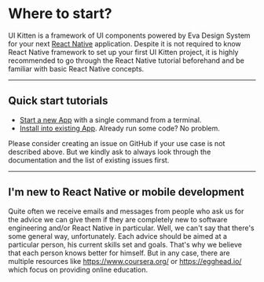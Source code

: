 # Where to start?

UI Kitten is a framework of UI components powered by Eva Design System for your next <a href="https://facebook.github.io/react-native/" target="_blank">React Native</a> application. Despite it is not required to know React Native framework to set up your first UI Kitten project, it is highly recommended to go through the React Native tutorial beforehand and be familiar with basic React Native concepts.
<hr>

## Quick start tutorials

- [Start a new App](guides/getting-started#new-apps) with a single command from a terminal.
- [Install into existing App](guides/getting-started#manual-installation). Already run some code? No problem.

Please consider creating an issue on GitHub if your use case is not described above. But we kindly ask to always look through the documentation and the list of existing issues first.
  

<hr>
  
## I'm new to React Native or mobile development

Quite often we receive emails and messages from people who ask us for the advice we can give them if they are completely new to software engineering and/or React Native in particular. Well, we can't say that there's some general way, unfortunately. Each advice should be aimed at a particular person, his current skills set and goals. That's why we believe that each person knows better for himself. But in any case, there are multiple resources like https://www.coursera.org/ or https://egghead.io/ which focus on providing online education. 
